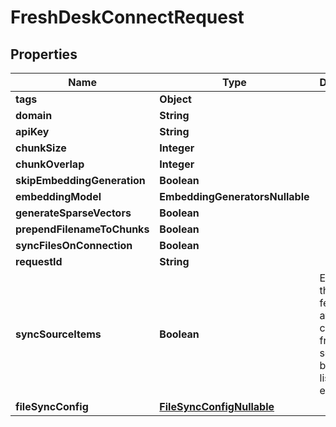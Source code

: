 

# FreshDeskConnectRequest


## Properties

| Name | Type | Description | Notes |
|------------ | ------------- | ------------- | -------------|
|**tags** | **Object** |  |  [optional] |
|**domain** | **String** |  |  |
|**apiKey** | **String** |  |  |
|**chunkSize** | **Integer** |  |  [optional] |
|**chunkOverlap** | **Integer** |  |  [optional] |
|**skipEmbeddingGeneration** | **Boolean** |  |  [optional] |
|**embeddingModel** | **EmbeddingGeneratorsNullable** |  |  [optional] |
|**generateSparseVectors** | **Boolean** |  |  [optional] |
|**prependFilenameToChunks** | **Boolean** |  |  [optional] |
|**syncFilesOnConnection** | **Boolean** |  |  [optional] |
|**requestId** | **String** |  |  [optional] |
|**syncSourceItems** | **Boolean** | Enabling this flag will fetch all available content from the source to be listed via list items endpoint |  [optional] |
|**fileSyncConfig** | [**FileSyncConfigNullable**](FileSyncConfigNullable.md) |  |  [optional] |



